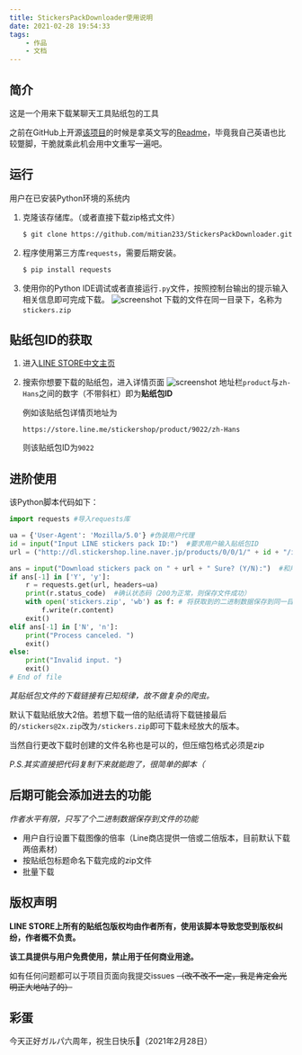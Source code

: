 ```yaml
---
title: StickersPackDownloader使用说明
date: 2021-02-28 19:54:33
tags:
    - 作品
    - 文档
---
```


## 简介

这是一个用来下载某聊天工具贴纸包的工具

之前在GitHub上开源[该项目](https://github.com/mitian233/StickersPackDownloader "项目主页")的时候是拿英文写的[Readme](https://github.com/mitian233/StickersPackDownloader/blob/master/readme.md "GitHub")，毕竟我自己英语也比较蹩脚，干脆就乘此机会用中文重写一遍吧。

## 运行

用户在已安装Python环境的系统内

1. 克隆该存储库。（或者直接下载zip格式文件）
   ``` bash
   $ git clone https://github.com/mitian233/StickersPackDownloader.git
   ```
2. 程序使用第三方库`requests`，需要后期安装。
    ``` bash
    $ pip install requests
    ```
3. 使用你的Python IDE调试或者直接运行`.py`文件，按照控制台输出的提示输入相关信息即可完成下载。
   ![screenshot](https://raw.githubusercontent.com/mitian233/ImagesService/master/20210228212228.png)
   下载的文件在同一目录下，名称为`stickers.zip`
   
## 贴纸包ID的获取

1. 进入[LINE STORE中文主页](https://store.line.me/home/zh-Hans "LINE STORE")
2. 搜索你想要下载的贴纸包，进入详情页面
    ![screenshot](https://raw.githubusercontent.com/mitian233/ImagesService/master/20210228205218.png)
    地址栏`product`与`zh-Hans`之间的数字（不带斜杠）即为**贴纸包ID**
   
    例如该贴纸包详情页地址为
   ```url
   https://store.line.me/stickershop/product/9022/zh-Hans
   ```
    则该贴纸包ID为`9022`

## 进阶使用

该Python脚本代码如下：
```Python
import requests #导入requests库

ua = {'User-Agent': 'Mozilla/5.0'} #伪装用户代理
id = input("Input LINE stickers pack ID:")  #要求用户输入贴纸包ID
url = ("http://dl.stickershop.line.naver.jp/products/0/0/1/" + id + "/iphone/stickers@2x.zip")  #创建下载地址（已知格式）

ans = input("Download stickers pack on " + url + " Sure? (Y/N):")  #和用户确认刚才创建的下载地址
if ans[-1] in ['Y', 'y']:
    r = requests.get(url, headers=ua)
    print(r.status_code)  #确认状态码（200为正常，则保存文件成功）
    with open('stickers.zip', 'wb') as f: # 将获取到的二进制数据保存到同一目录下的stickers.zip中
        f.write(r.content)
    exit()
elif ans[-1] in ['N', 'n']:
    print("Process canceled. ")
    exit()
else:
    print("Invalid input. ")
    exit()
# End of file
```
*其贴纸包文件的下载链接有已知规律，故不做复杂的爬虫。*

默认下载贴纸放大2倍。若想下载一倍的贴纸请将下载链接最后的`/stickers@2x.zip`改为`/stickers.zip`即可下载未经放大的版本。

当然自行更改下载时创建的文件名称也是可以的，但压缩包格式必须是zip

_P.S.其实直接把代码复制下来就能跑了，很简单的脚本（_

## 后期可能会添加进去的功能

_作者水平有限，只写了个二进制数据保存到文件的功能_

- 用户自行设置下载图像的倍率（Line商店提供一倍或二倍版本，目前默认下载两倍素材）
- 按贴纸包标题命名下载完成的zip文件
- 批量下载

## 版权声明

**LINE STORE上所有的贴纸包版权均由作者所有，使用该脚本导致您受到版权纠纷，作者概不负责。**

**该工具提供与用户免费使用，禁止用于任何商业用途。**

如有任何问题都可以于项目页面向我提交issues ~~（改不改不一定，我是肯定会光明正大地咕了的）~~

## 彩蛋

今天正好ガルパ六周年，祝生日快乐🎂（2021年2月28日）